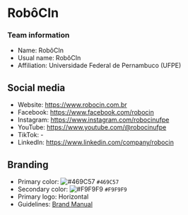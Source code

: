 # RobôCIn
### Team information
- Name: RobôCIn
- Usual name: RobôCIn
- Affiliation: Universidade Federal de Pernambuco (UFPE)

## Social media
- Website: https://www.robocin.com.br
- Facebook: https://www.facebook.com/robocin
- Instagram: https://www.instagram.com/robocinufpe
- YouTube: https://www.youtube.com/@robocinufpe
- TikTok: -
- LinkedIn: https://www.linkedin.com/company/robocin

## Branding
- Primary color: ![#469C57](https://placehold.co/15x15/469C57/469C57.png) `#469C57`
- Secondary color: ![#F9F9F9](https://placehold.co/15x15/F9F9F9/F9F9F9.png) `#F9F9F9` 
- Primary logo: Horizontal
- Guidelines: [Brand Manual](https://drive.google.com/file/d/12KQhLZm7lmYWIkskkscVzr2hQm2L88uy/view?usp=sharing)

